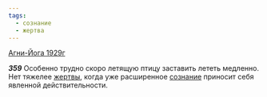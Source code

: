 ```yaml
---
tags:
  - сознание
  - жертва
---
```


[Агни-Йога 1929г](/agni/1929)

___359___
Особенно трудно скоро летящую птицу заставить лететь медленно. Нет тяжелее [жертвы](/tag/#жертва), когда уже расширенное [сознание](/tag/#сознание) приносит себя явленной действительности.